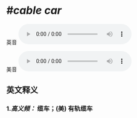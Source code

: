 # ***\#cable car*** 
英音
<audio src="./media/cable car-B.aac" controls="controls"></audio>

美音
<audio src="./media/cable car.aac" controls="controls"></audio>



  

英文释义
---
### 1.*高义频：* **缆车；(美) 有轨缆车**  


